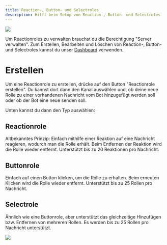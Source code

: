 ```yaml
---
title: Reaction-, Button- und Selectroles
description: Hilft beim Setup von Reaction-, Button- und Selectroles
---
```


![](../public/de_add_reactionrole.png)

Um Reactionroles zu verwalten brauchst du die Berechtigung "Server verwalten".
Zum Erstellen, Bearbeiten und Löschen von Reaction-, Button- und Selectroles kannst du unser [Dashboard](https://tomatenkuchen.eu/dashboard/reactionroles/) verwenden.

# Erstellen

Um eine Reactionrole zu erstellen, drücke auf den Button "Reactionrole erstellen".
Du kannst dort dann den Kanal auswählen und, ob deine neue Rolle zu einer vorhandenen Nachricht vom Bot hinzugefügt werden soll oder ob der Bot eine neue senden soll.

Unten kannst du dann den Typ auswählen:

## Reactionrole
Altbekanntes Prinzip: Einfach mithilfe einer Reaktion auf eine Nachricht reagieren, wodurch man die Rolle erhält.
Beim Entfernen der Reaktion wird die Rolle wieder entfernt.
Unterstützt bis zu 20 Reaktionen pro Nachricht.

## Buttonrole
Einfach auf einen Button klicken, um die Rolle zu erhalten. Beim erneuten Klicken wird die Rolle wieder entfernt.
Unterstützt bis zu 25 Rollen pro Nachricht.

## Selectrole
Ähnlich wie eine Buttonrole, aber unterstützt das gleichzeitige Hinzufügen bzw. Entfernen von mehreren Rollen.
Es werden bis zu 25 Rollen pro Nachricht unterstützt.

![](../public/button_selectrole.png)

